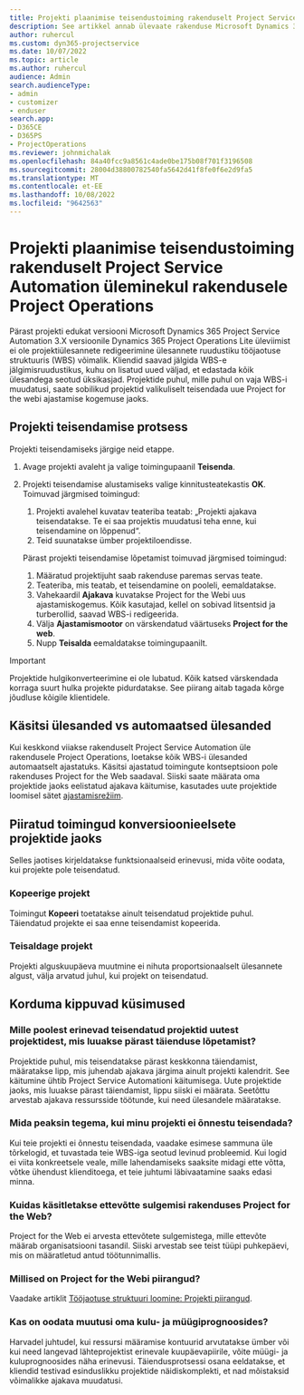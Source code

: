 ```yaml
---
title: Projekti plaanimise teisendustoiming rakenduselt Project Service Automation üleminekul rakendusele Project Operations
description: See artikkel annab ülevaate rakenduse Microsoft Dynamics 365 Project Service Automation funktsioonide muudatustest rakendusele Dynamics 365 Project Operations.
author: ruhercul
ms.custom: dyn365-projectservice
ms.date: 10/07/2022
ms.topic: article
ms.author: ruhercul
audience: Admin
search.audienceType:
- admin
- customizer
- enduser
search.app:
- D365CE
- D365PS
- ProjectOperations
ms.reviewer: johnmichalak
ms.openlocfilehash: 84a40fcc9a8561c4ade0be175b08f701f3196508
ms.sourcegitcommit: 28004d38800782540fa5642d41f8fe0f6e2d9fa5
ms.translationtype: MT
ms.contentlocale: et-EE
ms.lasthandoff: 10/08/2022
ms.locfileid: "9642563"
---
```

# <a name="project-service-automation-to-project-operations-project-scheduling-conversion-process"></a>Projekti plaanimise teisendustoiming rakenduselt Project Service Automation üleminekul rakendusele Project Operations

Pärast projekti edukat versiooni Microsoft Dynamics 365 Project Service Automation 3.X versioonile Dynamics 365 Project Operations Lite üleviimist ei ole projektiülesannete redigeerimine ülesannete ruudustiku tööjaotuse struktuuris (WBS) võimalik. Kliendid saavad jälgida WBS-e jälgimisruudustikus, kuhu on lisatud uued väljad, et edastada kõik ülesandega seotud üksikasjad. Projektide puhul, mille puhul on vaja WBS-i muudatusi, saate sobilikud projektid valikuliselt teisendada uue Project for the webi ajastamise kogemuse jaoks.

## <a name="project-conversion-process"></a>Projekti teisendamise protsess

Projekti teisendamiseks järgige neid etappe.

1. Avage projekti avaleht ja valige toimingupaanil **Teisenda**.
1. Projekti teisendamise alustamiseks valige kinnitusteatekastis **OK**. Toimuvad järgmised toimingud:

    1. Projekti avalehel kuvatav teateriba teatab: „Projekti ajakava teisendatakse. Te ei saa projektis muudatusi teha enne, kui teisendamine on lõppenud“.
    1. Teid suunatakse ümber projektiloendisse.

    Pärast projekti teisendamise lõpetamist toimuvad järgmised toimingud:

    1. Määratud projektijuht saab rakenduse paremas servas teate.
    1. Teateriba, mis teatab, et teisendamine on pooleli, eemaldatakse.
    1. Vahekaardil **Ajakava** kuvatakse Project for the Webi uus ajastamiskogemus. Kõik kasutajad, kellel on sobivad litsentsid ja turberollid, saavad WBS-i redigeerida.
    1. Välja **Ajastamismootor** on värskendatud väärtuseks **Project for the web**.
    1. Nupp **Teisalda** eemaldatakse toimingupaanilt.

> [!IMPORTANT]
> Projektide hulgikonverteerimine ei ole lubatud. Kõik katsed värskendada korraga suurt hulka projekte pidurdatakse. See piirang aitab tagada kõrge jõudluse kõigile klientidele.

## <a name="manual-tasks-vs-automatic-tasks"></a>Käsitsi ülesanded vs automaatsed ülesanded

Kui keskkond viiakse rakenduselt Project Service Automation üle rakendusele Project Operations, loetakse kõik WBS-i ülesanded automaatselt ajastatuks. Käsitsi ajastatud toimingute kontseptsioon pole rakenduses Project for the Web saadaval. Siiski saate määrata oma projektide jaoks eelistatud ajakava käitumise, kasutades uute projektide loomisel sätet [ajastamisrežiim](/project-management/scheduling-modes.md).

## <a name="restricted-operations-for-pre-conversion-projects"></a>Piiratud toimingud konversioonieelsete projektide jaoks

Selles jaotises kirjeldatakse funktsionaalseid erinevusi, mida võite oodata, kui projekte pole teisendatud.

### <a name="copy-project"></a>Kopeerige projekt

Toimingut **Kopeeri** toetatakse ainult teisendatud projektide puhul. Täiendatud projekte ei saa enne teisendamist kopeerida.

### <a name="move-project"></a>Teisaldage projekt

Projekti alguskuupäeva muutmine ei nihuta proportsionaalselt ülesannete algust, välja arvatud juhul, kui projekt on teisendatud.

## <a name="frequently-asked-questions"></a>Korduma kippuvad küsimused

### <a name="what-are-the-differences-between-converted-projects-and-new-projects-that-are-created-after-the-upgrade-has-been-completed"></a>Mille poolest erinevad teisendatud projektid uutest projektidest, mis luuakse pärast täienduse lõpetamist?

Projektide puhul, mis teisendatakse pärast keskkonna täiendamist, määratakse lipp, mis juhendab ajakava järgima ainult projekti kalendrit. See käitumine ühtib Project Service Automationi käitumisega. Uute projektide jaoks, mis luuakse pärast täiendamist, lippu siiski ei määrata. Seetõttu arvestab ajakava ressursside töötunde, kui need ülesandele määratakse.

### <a name="what-should-i-do-if-my-project-fails-to-be-converted"></a>Mida peaksin tegema, kui minu projekti ei õnnestu teisendada?

Kui teie projekti ei õnnestu teisendada, vaadake esimese sammuna üle tõrkelogid, et tuvastada teie WBS-iga seotud levinud probleemid. Kui logid ei viita konkreetsele veale, mille lahendamiseks saaksite midagi ette võtta, võtke ühendust klienditoega, et teie juhtumi läbivaatamine saaks edasi minna.

### <a name="how-are-business-closures-handled-in-project-for-the-web"></a>Kuidas käsitletakse ettevõtte sulgemisi rakenduses Project for the Web?

Project for the Web ei arvesta ettevõtete sulgemistega, mille ettevõte määrab organisatsiooni tasandil. Siiski arvestab see teist tüüpi puhkepäevi, mis on määratletud antud töötunnimallis.

### <a name="what-are-the-limitations-of-project-for-the-web"></a>Millised on Project for the Webi piirangud?

Vaadake artiklit [Tööjaotuse struktuuri loomine: Projekti piirangud](/project-management/create-wbs#project-limitations.md).

### <a name="can-i-expect-changes-to-my-cost-and-sales-estimates"></a>Kas on oodata muutusi oma kulu- ja müügiprognoosides?

Harvadel juhtudel, kui ressursi määramise kontuurid arvutatakse ümber või kui need langevad lähteprojektist erinevale kuupäevapiirile, võite müügi- ja kuluprognoosides näha erinevusi. Täiendusprotsessi osana eeldatakse, et kliendid testivad esinduslikku projektide näidiskomplekti, et nad mõistaksid võimalikke ajakava muudatusi.
